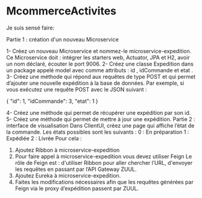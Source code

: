 # McommerceActivites

Je suis sensé faire:

Partie 1 : création d'un nouveau Microservice

1- Créez un nouveau Microservice et nommez-le  microservice-expedition. Ce Microservice doit :
intégrer les starters web, Actuator, JPA et H2,
avoir un nom déclaré,
écouter le port 9006.
2- Créez une classe Expedition dans un package appelé model avec comme attributs :  id ,  idCommande  et  etat .
3- Créez une méthode qui répond aux requêtes de type POST et qui permet d’ajouter une nouvelle expédition à la base de données.
Par exemple, si vous exécutez une requête POST avec le JSON suivant :

{
   "id": 1,
   "idCommande": 3,
   "etat": 1
 }

4- Créez une méthode qui permet de récupérer une expédition par son id.
5- Créez une méthode qui permet de mettre à jour une expédition.
Partie 2 : interface de visualisation
Dans ClientUI, créez une page qui affiche l’état de la commande.
Les états possibles sont les suivants : 
0 : En préparation
1 : Expédiée
2 : Livrée
Pour cela :
1) Ajoutez Ribbon à microservice-expedition
2) Pour faire appel à microservice-expedition vous devez utiliser Feign
Le rôle de Feign est :
d'utiliser Ribbon pour aller chercher l’URL,
d'envoyer les requêtes en passant par l’API Gateway ZUUL.
3) Ajoutez Eureka à microservice-expedition.
4) Faites les modifications nécessaires afin que les requêtes générées par Feign via le proxy d’expédition passent par ZUUL.
 

